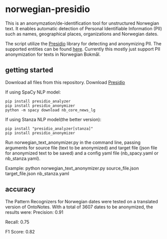 # norwegian-presidio
This is an anonymzation/de-identification tool for unstructured Norwegian text. It enables automatic detection of Personal Identifiable Information (PII) such as names, geographical places, organizations and Norwegian dates. 

The script utilize the [Presidio](https://microsoft.github.io/presidio/)
library for detecting and anonymizing PII. The supported entities can be 
found [here](https://microsoft.github.io/presidio/supported_entities/).
Currently this mostly just support PII anonymization for texts in
Norwegian Bokmål. 

## getting started

Download all files from this repository. 
Download [Presidio](https://microsoft.github.io/presidio/installation/#__tabbed_1_1)

If using SpaCy NLP model:
```
pip install presidio_analyzer
pip install presidio_anonymizer
python -m spacy download nb_core_news_lg
```

If using Stanza NLP model(the better version):
```
pip install "presidio_analyzer[stanza]"
pip install presidio_anonymizer
```

Run norwegian_text_anonymizer.py in the command line, passing arguments for source file (text to be anonymized) and target file (json file for anonymized text to be saved) and a config yaml file (nb_spacy.yaml or nb_stanza.yaml). 


Example: python norwegian_text_anonymizer.py source_file.json  target_file.json nb_stanza.yaml


## accuracy

The Pattern Recognizers for Norwegian dates were tested on a translated version of OntoNotes. With a total of 3607 dates to be anonymized, the results were:
Precision: 0.91

Recall: 0.75

F1 Score: 0.82


